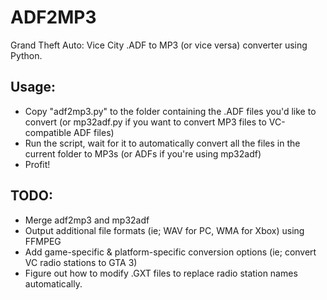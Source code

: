# ADF2MP3
Grand Theft Auto: Vice City .ADF to MP3 (or vice versa) converter using Python.

## Usage:
- Copy "adf2mp3.py" to the folder containing the .ADF files you'd like to convert (or mp32adf.py if you want to convert MP3 files to VC-compatible ADF files)
- Run the script, wait for it to automatically convert all the files in the current folder to MP3s (or ADFs if you're using mp32adf)
- Profit!

## TODO:
- Merge adf2mp3 and mp32adf
- Output additional file formats (ie; WAV for PC, WMA for Xbox) using FFMPEG
- Add game-specific & platform-specific conversion options (ie; convert VC radio stations to GTA 3)
- Figure out how to modify .GXT files to replace radio station names automatically.
